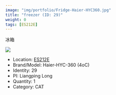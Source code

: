 ```yaml
---
image: "img/portfolio/Fridge-Haier-HYC360.jpg"
title: "freezer (ID: 29)"
weight: 0
tags: [ES212E]
---
```


冰箱

<!--more-->

![](../../img/portfolio/Fridge-Haier-HYC360.jpg)

- Location: [ES212E](../../tags/ES212E)
- Brand/Model: Haier-HYC-360 (4oC)
- Identity: 29
- PI: Liangping Long
- Quantity: 1
- Category: CAT






